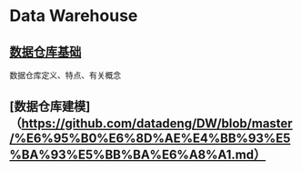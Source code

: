 # Data Warehouse
## [数据仓库基础](https://github.com/datadeng/DW/blob/master/%E6%95%B0%E6%8D%AE%E4%BB%93%E5%BA%93%E5%9F%BA%E7%A1%80.md)
数据仓库定义、特点、有关概念
## [数据仓库建模]（https://github.com/datadeng/DW/blob/master/%E6%95%B0%E6%8D%AE%E4%BB%93%E5%BA%93%E5%BB%BA%E6%A8%A1.md）
